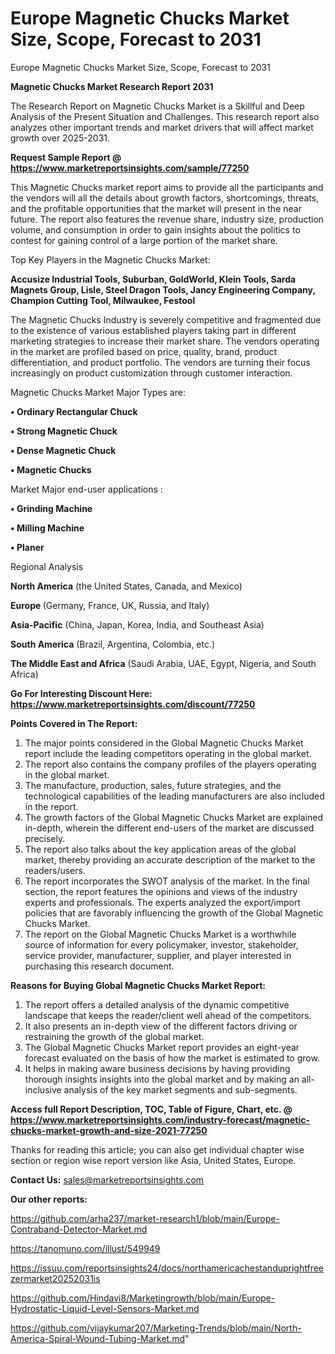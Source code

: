 # Europe Magnetic Chucks Market Size, Scope, Forecast to 2031
Europe Magnetic Chucks Market Size, Scope, Forecast to 2031

<strong>Magnetic Chucks Market Research Report 2031</strong>

The Research Report on Magnetic Chucks Market is a Skillful and Deep Analysis of the Present Situation and Challenges. This research report also analyzes other important trends and market drivers that will affect market growth over 2025-2031.

<strong>Request Sample Report @ <a href=https://www.marketreportsinsights.com/sample/77250>https://www.marketreportsinsights.com/sample/77250</a></strong>

This Magnetic Chucks market report aims to provide all the participants and the vendors will all the details about growth factors, shortcomings, threats, and the profitable opportunities that the market will present in the near future. The report also features the revenue share, industry size, production volume, and consumption in order to gain insights about the politics to contest for gaining control of a large portion of the market share.

Top Key Players in the Magnetic Chucks Market:

<strong>Accusize Industrial Tools, Suburban, GoldWorld, Klein Tools, Sarda Magnets Group, Lisle, Steel Dragon Tools, Jancy Engineering Company, Champion Cutting Tool, Milwaukee, Festool</strong>

The Magnetic Chucks Industry is severely competitive and fragmented due to the existence of various established players taking part in different marketing strategies to increase their market share. The vendors operating in the market are profiled based on price, quality, brand, product differentiation, and product portfolio. The vendors are turning their focus increasingly on product customization through customer interaction.

Magnetic Chucks Market Major Types are:

<strong>• Ordinary Rectangular Chuck

• Strong Magnetic Chuck

• Dense Magnetic Chuck

• Magnetic Chucks</strong>

Market Major end-user applications :

<strong>• Grinding Machine

• Milling Machine

• Planer</strong>

Regional Analysis

</u><strong><b>North America</b></strong> (the United States, Canada, and Mexico)

<strong><b>Europe </b></strong>(Germany, France, UK, Russia, and Italy)

<strong><b>Asia-Pacific</b></strong> (China, Japan, Korea, India, and Southeast Asia)

<strong><b>South America</b></strong> (Brazil, Argentina, Colombia, etc.)

<strong><b>The Middle East and Africa</b></strong> (Saudi Arabia, UAE, Egypt, Nigeria, and South Africa)

<strong>Go For Interesting Discount Here: <a href=https://www.marketreportsinsights.com/discount/77250>https://www.marketreportsinsights.com/discount/77250</a></strong>

<strong>Points Covered in The Report:</strong>
<ol>
  <li>The major points considered in the Global Magnetic Chucks Market report include the leading competitors operating in the global market.</li>
  <li>The report also contains the company profiles of the players operating in the global market.</li>
  <li>The manufacture, production, sales, future strategies, and the technological capabilities of the leading manufacturers are also included in the report.</li>
  <li>The growth factors of the Global Magnetic Chucks Market are explained in-depth, wherein the different end-users of the market are discussed precisely.</li>
  <li>The report also talks about the key application areas of the global market, thereby providing an accurate description of the market to the readers/users.</li>
  <li>The report incorporates the SWOT analysis of the market. In the final section, the report features the opinions and views of the industry experts and professionals. The experts analyzed the export/import policies that are favorably influencing the growth of the Global Magnetic Chucks Market.</li>
  <li>The report on the Global Magnetic Chucks Market is a worthwhile source of information for every policymaker, investor, stakeholder, service provider, manufacturer, supplier, and player interested in purchasing this research document.</li>
</ol>
<strong>Reasons for Buying Global Magnetic Chucks Market Report:</strong>

<ol>
  <li>The report offers a detailed analysis of the dynamic competitive landscape that keeps the reader/client well ahead of the competitors.</li>
  <li>It also presents an in-depth view of the different factors driving or restraining the growth of the global market.</li>
  <li>The Global Magnetic Chucks Market report provides an eight-year forecast evaluated on the basis of how the market is estimated to grow.</li>
  <li>It helps in making aware business decisions by having providing thorough insights insights into the global market and by making an all-inclusive analysis of the key market segments and sub-segments.</li>
</ol>
<strong>Access full Report Description, TOC, Table of Figure, Chart, etc. @ <a href=https://www.marketreportsinsights.com/industry-forecast/magnetic-chucks-market-growth-and-size-2021-77250>https://www.marketreportsinsights.com/industry-forecast/magnetic-chucks-market-growth-and-size-2021-77250</a></strong>


Thanks for reading this article; you can also get individual chapter wise section or region wise report version like Asia, United States, Europe.

<strong>Contact Us:</strong>
sales@marketreportsinsights.com

<strong>Our other reports:</strong>

<a href=https://github.com/arha237/market-research1/blob/main/Europe-Contraband-Detector-Market.md>https://github.com/arha237/market-research1/blob/main/Europe-Contraband-Detector-Market.md</a>

<a href=https://tanomuno.com/illust/549949>https://tanomuno.com/illust/549949</a>

<a href=https://issuu.com/reportsinsights24/docs/northamericachestanduprightfreezermarket20252031is>https://issuu.com/reportsinsights24/docs/northamericachestanduprightfreezermarket20252031is</a>

<a href=https://github.com/Hindavi8/Marketingrowth/blob/main/Europe-Hydrostatic-Liquid-Level-Sensors-Market.md>https://github.com/Hindavi8/Marketingrowth/blob/main/Europe-Hydrostatic-Liquid-Level-Sensors-Market.md</a>

<a href=https://github.com/vijaykumar207/Marketing-Trends/blob/main/North-America-Spiral-Wound-Tubing-Market.md>https://github.com/vijaykumar207/Marketing-Trends/blob/main/North-America-Spiral-Wound-Tubing-Market.md</a>"
